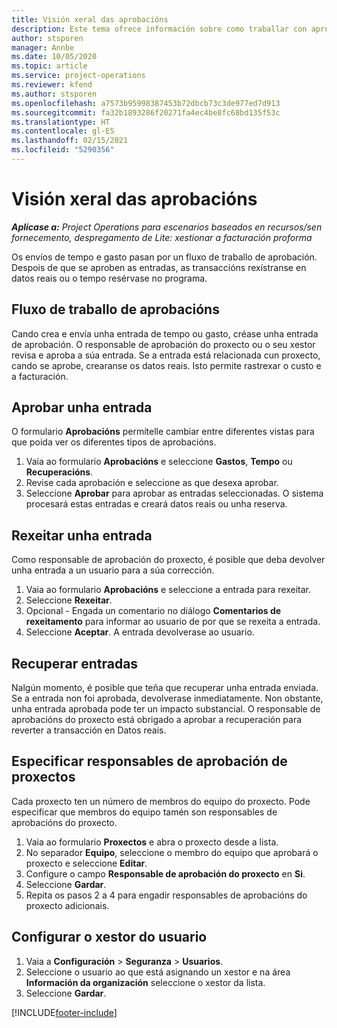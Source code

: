 ```yaml
---
title: Visión xeral das aprobacións
description: Este tema ofrece información sobre como traballar con aprobacións en Project Operations.
author: stsporen
manager: Annbe
ms.date: 10/05/2020
ms.topic: article
ms.service: project-operations
ms.reviewer: kfend
ms.author: stsporen
ms.openlocfilehash: a7573b95998387453b72dbcb73c3de977ed7d913
ms.sourcegitcommit: fa32b1893286f20271fa4ec4be8fc68bd135f53c
ms.translationtype: HT
ms.contentlocale: gl-ES
ms.lasthandoff: 02/15/2021
ms.locfileid: "5290356"
---
```

# <a name="approvals-overview"></a>Visión xeral das aprobacións

_**Aplícase a:** Project Operations para escenarios baseados en recursos/sen fornecemento, despregamento de Lite: xestionar a facturación proforma_

Os envíos de tempo e gasto pasan por un fluxo de traballo de aprobación. Despois de que se aproben as entradas, as transaccións rexístranse en datos reais ou o tempo resérvase no programa.

## <a name="approvals-workflow"></a>Fluxo de traballo de aprobacións
Cando crea e envía unha entrada de tempo ou gasto, créase unha entrada de aprobación. O responsable de aprobación do proxecto ou o seu xestor revisa e aproba a súa entrada. Se a entrada está relacionada cun proxecto, cando se aprobe, crearanse os datos reais. Isto permite rastrexar o custo e a facturación. 

## <a name="approve-an-entry"></a>Aprobar unha entrada
O formulario **Aprobacións** permítelle cambiar entre diferentes vistas para que poida ver os diferentes tipos de aprobacións.
  
1. Vaia ao formulario **Aprobacións** e seleccione **Gastos**, **Tempo** ou **Recuperacións**.
2. Revise cada aprobación e seleccione as que desexa aprobar.
3. Seleccione **Aprobar** para aprobar as entradas seleccionadas.
O sistema procesará estas entradas e creará datos reais ou unha reserva.

## <a name="reject-an-entry"></a>Rexeitar unha entrada
Como responsable de aprobación do proxecto, é posible que deba devolver unha entrada a un usuario para a súa corrección.
  
1. Vaia ao formulario **Aprobacións** e seleccione a entrada para rexeitar. 
2. Seleccione **Rexeitar**.
3. Opcional - Engada un comentario no diálogo **Comentarios de rexeitamento** para informar ao usuario de por que se rexeita a entrada.
4. Seleccione **Aceptar**. A entrada devolverase ao usuario.
  
## <a name="recall-entries"></a>Recuperar entradas
Nalgún momento, é posible que teña que recuperar unha entrada enviada. Se a entrada non foi aprobada, devolverase inmediatamente. Non obstante, unha entrada aprobada pode ter un impacto substancial. O responsable de aprobacións do proxecto está obrigado a aprobar a recuperación para reverter a transacción en Datos reais.

## <a name="specify-project-approvers"></a>Especificar responsables de aprobación de proxectos
Cada proxecto ten un número de membros do equipo do proxecto. Pode especificar que membros do equipo tamén son responsables de aprobacións do proxecto.

1. Vaia ao formulario **Proxectos** e abra o proxecto desde a lista.
2. No separador **Equipo**, seleccione o membro do equipo que aprobará o proxecto e seleccione **Editar**.
3. Configure o campo **Responsable de aprobación do proxecto** en **Si**.
4. Seleccione **Gardar**.
5. Repita os pasos 2 a 4 para engadir responsables de aprobacións do proxecto adicionais.

## <a name="configure-the-users-manager"></a>Configurar o xestor do usuario

1. Vaia a **Configuración** > **Seguranza** > **Usuarios**.
2. Seleccione o usuario ao que está asignando un xestor e na área **Información da organización** seleccione o xestor da lista. 
3. Seleccione **Gardar**.




[!INCLUDE[footer-include](../includes/footer-banner.md)]